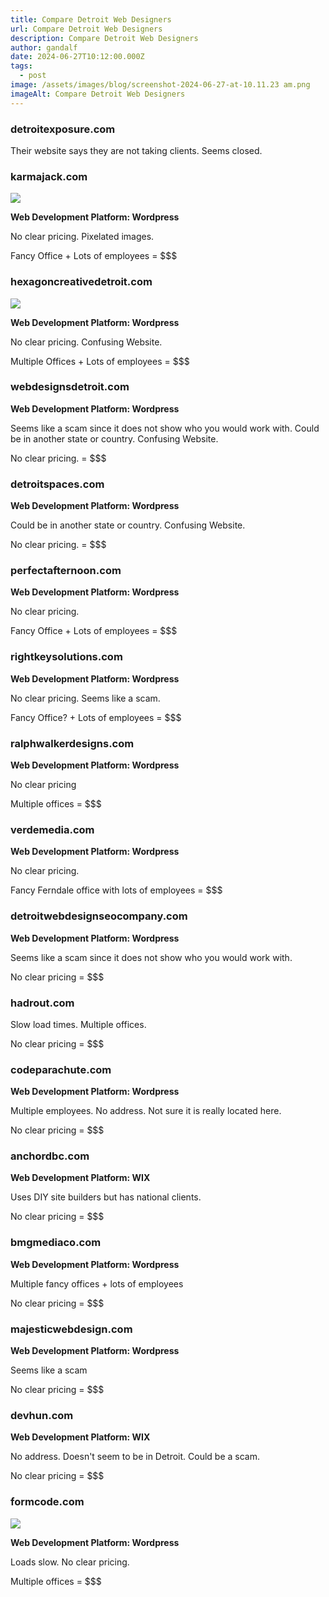 ```yaml
---
title: Compare Detroit Web Designers
url: Compare Detroit Web Designers
description: Compare Detroit Web Designers
author: gandalf
date: 2024-06-27T10:12:00.000Z
tags:
  - post
image: /assets/images/blog/screenshot-2024-06-27-at-10.11.23 am.png
imageAlt: Compare Detroit Web Designers
---
```

### detroitexposure.com

Their website says they are not taking clients. Seems closed.

### karmajack.com

![](/assets/images/blog/screenshot-2024-06-27-at-12.25.58 pm.png)

**Web Development Platform:  Wordpress**

No clear pricing. Pixelated images.

Fancy Office + Lots of employees = $$$

### hexagoncreativedetroit.com

![](/assets/images/blog/screenshot-2024-06-27-at-12.32.10 pm.png)

**Web Development Platform: Wordpress**

No clear pricing. Confusing Website.

Multiple Offices + Lots of employees = $$$

### webdesignsdetroit.com

**Web Development Platform: Wordpress**

Seems like a scam since it does not show who you would work with. Could be in another state or country. Confusing Website.

No clear pricing.  = $$$

### detroitspaces.com

**Web Development Platform: Wordpress**

Could be in another state or country. Confusing Website.

No clear pricing. = $$$

### perfectafternoon.com

**Web Development Platform: Wordpress**

No clear pricing. 

Fancy Office + Lots of employees = $$$

### rightkeysolutions.com

**Web Development Platform: Wordpress**

No clear pricing. Seems like a scam.

Fancy Office? + Lots of employees = $$$

### ralphwalkerdesigns.com

**Web Development Platform: Wordpress**

No clear pricing

Multiple offices = $$$

### verdemedia.com

**Web Development Platform: Wordpress**

No clear pricing.

Fancy Ferndale office with lots of employees = $$$

### detroitwebdesignseocompany.com

**Web Development Platform: Wordpress**

Seems like a scam since it does not show who you would work with.

No clear pricing = $$$

### hadrout.com

Slow load times. Multiple offices.

No clear pricing = $$$

### codeparachute.com

**Web Development Platform: Wordpress**

Multiple employees. No address. Not sure it is really located here.

No clear pricing = $$$

### anchordbc.com

**Web Development Platform: WIX**

Uses DIY site builders but has national clients.

No clear pricing = $$$

### bmgmediaco.com

**Web Development Platform: Wordpress**

Multiple fancy offices + lots of employees

No clear pricing = $$$

### majesticwebdesign.com

**Web Development Platform: Wordpress**

Seems like a scam

No clear pricing = $$$

### devhun.com

**Web Development Platform: WIX**

No address. Doesn't seem to be in Detroit. Could be a scam.

No clear pricing = $$$

### formcode.com

![](/assets/images/blog/screenshot-2024-06-27-at-12.23.16 pm.png)

**Web Development Platform: Wordpress**

Loads slow. No clear pricing.

Multiple offices = $$$
